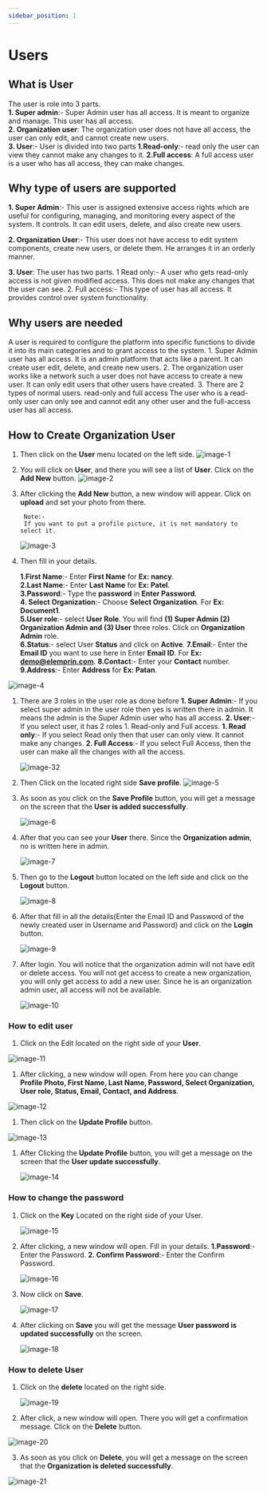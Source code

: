 ```yaml
---
sidebar_position: 1
---
```


# Users

## What is User
The user is role into 3 parts.                                                   
**1. Super admin**:- Super Admin user has all access. It is meant to organize and manage. This user has all access.          
**2. Organization user**: The organization user does not have all access, the user can only edit, and cannot create new users.       
**3. User**:- User is divided into two parts **1.Read-only**:- read only the user can view they cannot make any changes to it. **2.Full access**: A full access user is a user who has all access, they can make changes.

## Why type of users are supported
**1. Super Admin**:- This user is assigned extensive access rights which are useful for configuring, managing, and monitoring every aspect of the system. It controls. It can edit users, delete, and also create new users.

**2. Organization User**:- This user does not have access to edit system components, create new users, or delete them. He arranges it in an orderly manner.

**3. User**: The user has two parts. 1 Read only:- A user who gets read-only access is not given modified access. This does not make any changes that the user can see.
2. Full access:- This type of user has all access. It provides control over system functionality.

## Why users are needed
A user is required to configure the platform into specific functions to divide it into its main categories and to grant access to the system. 1. Super Admin user has all access. It is an admin platform that acts like a parent. It can create user edit, delete, and create new users. 2. The organization user works like a network such a user does not have access to create a new user. It can only edit users that other users have created. 3. There are 2 types of normal users. read-only and full access The user who is a read-only user can only see and cannot edit any other user and the full-access user has all access.

## How to Create Organization User
1. Then click on the **User** menu located on the left side. 
   ![image-1](./images/image-1.png)

2. You will click on **User**, and there you will see a list of **User**. Click on the **Add New** button.
  ![image-2](./images/image-2.png)

1. After clicking the **Add New** button, a new window will appear. Click on **upload** and set your photo from there. 
   ``` 
    Note:-
    If you want to put a profile picture, it is not mandatory to select it.
   ```
    ![image-3](./images/image-3.png)

2. Then fill in your details.

   **1.First Name**:- Enter **First Name** for **Ex: nancy**.            
   **2.Last Name**:- Enter **Last Name** for **Ex: Patel**.               
   **3.Password**:- Type the **password** in **Enter Password**.                     
   **4. Select Organization**:- Choose **Select Organization**. For **Ex: Document1**.              
   **5.User role**:- select **User Role**. You will find **(1) Super Admin (2) Organization Admin and (3) User** three roles. Click on **Organization Admin** role.                      
   **6.Status**:-  select User **Status** and click on **Active**.
   **7.Email**:- Enter the **Email ID** you want to use here in Enter **Email ID**. For **Ex: demo@elemprin.com**.
   **8.Contact**:- Enter your **Contact** number.
   **9.Address**:- Enter **Address** for **Ex: Patan**.

  ![image-4](./images/image-4.png)

1. There are 3 roles in the user role as done before **1. Super Admin**:- If you select super admin in the user role then yes is written there in admin. It means the admin is the Super Admin user who has all access. **2. User**:- If you select user, it has 2 roles 1. Read-only and Full access.
  **1. Read only**:- If you select Read only then that user can only view. It cannot make any changes.
  **2. Full Access**:- If you select Full Access, then the user can make all the changes with all the access.
   

    ![image-32](./images/image-32.PNG)


1. Then Click on the located right side **Save profile**.
   ![image-5](./images/image-5.png)

2. As soon as you click on the **Save Profile** button, you will get a message on the screen that the **User is added successfully**.

   ![image-6](./images/image-6.png)


3. After that you can see your **User** there. Since the **Organization admin**, no is written here in admin.
   
   ![image-7](./images/image-7.png)


4. Then go to the **Logout** button located on the left side and click on the **Logout** button.
   
   ![image-8](./images/image-8.png)

5.   After that fill in all the details(Enter the Email ID and Password of the newly created user in Username and Password) and click on the **Login** button.
   
     ![image-9](./images/image-9.png)

6.  After login. You will notice that the organization admin will not have edit or delete access. You will not get access to create a new organization, you will only get access to add a new user. Since he is an organization admin user, all access will not be available.
    
    ![image-10](./images/image-10.PNG)
     

### How to edit user
1. Click on the Edit located on the right side of your **User**.
   
  ![image-11](./images/image-11.PNG)

1. After clicking, a new window will open.  From here you can change **Profile Photo, First Name, Last Name, Password, Select Organization, User role, Status, Email, Contact, and Address**.
   
  ![image-12](./images/image-12.png)

1. Then click on the **Update Profile** button.
   
  ![image-13](./images/image-13.png)


1. After Clicking the **Update Profile** button, you will get a message on the screen that the **User update successfully**.
   
   ![image-14](./images/image-14.png)


### How to change the password
1. Click on the **Key** Located on the right side of your User.
   
    ![image-15](./images/image-15.png)

2. After clicking, a new window will open. Fill in your details.
   **1.Password**:- Enter the Password.
   **2. Confirm Password**:- Enter the Confirm Password.

    ![image-16](./images/image-16.png)

3. Now click on **Save**.
   
    ![image-17](./images/image-17.png)

4. After clicking on **Save** you will get the message **User password is updated successfully** on the screen.
   
    ![image-18](./images/image-18.png)

### How to delete User
1. Click on the **delete** located on the right side.
   
   ![image-19](./images/image-19.png)

2. After click, a new window will open. There you will get a confirmation message. Click on the **Delete** button.
   
  ![image-20](./images/image-20.png)


3. As soon as you click on **Delete**, you will get a message on the screen that the **Organization is deleted successfully**.
   
  ![image-21](./images/image-21.png)
   
